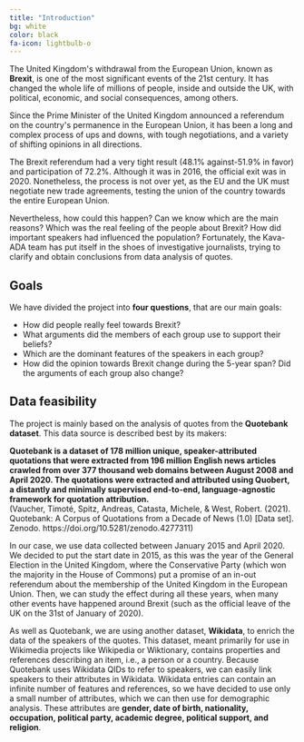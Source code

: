 ```yaml
---
title: "Introduction"
bg: white
color: black
fa-icon: lightbulb-o
---
```


The United Kingdom's withdrawal from the European Union, known as **Brexit**, is one of the most significant events of the 21st century. It has changed the whole life of millions of people, inside and outside the UK, with political, economic, and social consequences, among others.

Since the Prime Minister of the United Kingdom announced a referendum on the country's permanence in the European Union, it has been a long and complex process of ups and downs, with tough negotiations, and a variety of shifting opinions in all directions. 

The Brexit referendum had a very tight result (48.1% against-51.9% in favor) and participation of 72.2%. Although it was in 2016, the official exit was in 2020. Nonetheless, the process is not over yet, as the EU and the UK must negotiate new trade agreements, testing the union of the country towards the entire European Union.

Nevertheless, how could this happen? Can we know which are the main reasons? Which was the real feeling of the people about Brexit? How did important speakers had influenced the population? Fortunately, the Kava-ADA team has put itself in the shoes of investigative journalists, trying to clarify and obtain conclusions from data analysis of quotes.  


## Goals

We have divided the project into **four questions**, that are our main goals:
- How did people really feel towards Brexit? 
- What arguments did the members of each group use to support their beliefs?
- Which are the dominant features of the speakers in each group?
- How did the opinion towards Brexit change during the 5-year span? Did the arguments of each group also change?  

## Data feasibility

The project is mainly based on the analysis of quotes from the **Quotebank dataset**. This data source is described best by its makers:
<div class="note">
  <p> <b>Quotebank is a dataset of 178 million unique, speaker-attributed quotations that were extracted from 196 million English news articles crawled from over 377 thousand web domains between August 2008 and April 2020. The quotations were extracted and attributed using Quobert, a distantly and minimally supervised end-to-end, language-agnostic framework for quotation attribution.</b><br>
(Vaucher, Timoté, Spitz, Andreas, Catasta, Michele, & West, Robert. (2021). Quotebank: A Corpus of Quotations from a Decade of News (1.0) [Data set]. Zenodo. https://doi.org/10.5281/zenodo.4277311)</p>
</div>

In our case, we use data collected between January 2015 and April 2020. We decided to put the start date in 2015, as this was the year of the General Election in the United Kingdom, where the Conservative Party (which won the majority in the House of Commons) put a promise of an in-out referendum about the membership of the United Kingdom in the European Union. Then, we can study the effect during all these years, when many other events have happened around Brexit (such as the official leave of the UK on the 31st of January of 2020).

As well as Quotebank, we are using another dataset, **Wikidata**, to enrich the data of the speakers of the quotes. This dataset, meant primarily for use in Wikimedia projects like Wikipedia or Wiktionary, contains properties and references describing an item, i.e., a person or a country. Because Quotebank uses Wikidata QIDs to refer to speakers, we can easily link speakers to their attributes in Wikidata. Wikidata entries can contain an infinite number of features and references, so we have decided to use only a small number of attributes, which we can then use for demographic analysis. These attributes are **gender, date of birth, nationality, occupation, political party, academic degree, political support, and religion**.  
